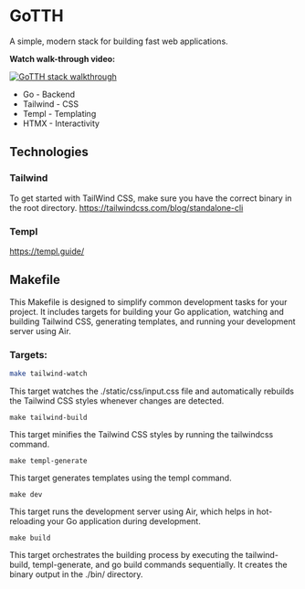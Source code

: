 # GoTTH
A simple, modern stack for building fast web applications.

**Watch walk-through video:**

[![GoTTH stack walkthrough](https://img.youtube.com/vi/k00jVJeZxrs/0.jpg)](https://www.youtube.com/watch?v=k00jVJeZxrs)

* Go - Backend
* Tailwind - CSS
* Templ - Templating
* HTMX - Interactivity

## Technologies
### Tailwind
To get started with TailWind CSS, make sure you have the correct binary in the root directory.
https://tailwindcss.com/blog/standalone-cli

### Templ
https://templ.guide/

## Makefile
This Makefile is designed to simplify common development tasks for your project. It includes targets for building your Go application, watching and building Tailwind CSS, generating templates, and running your development server using Air.

### Targets:
```bash
make tailwind-watch
```
This target watches the ./static/css/input.css file and automatically rebuilds the Tailwind CSS styles whenever changes are detected.

```
make tailwind-build
```
This target minifies the Tailwind CSS styles by running the tailwindcss command.

```
make templ-generate
```
This target generates templates using the templ command.


```
make dev
```
This target runs the development server using Air, which helps in hot-reloading your Go application during development.

```
make build
```
This target orchestrates the building process by executing the tailwind-build, templ-generate, and go build commands sequentially. It creates the binary output in the ./bin/ directory.

